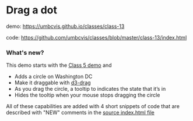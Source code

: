 # Drag a dot

demo: https://umbcvis.github.io/classes/class-13

code: https://github.com/umbcvis/classes/blob/master/class-13/index.html

### What's new?

This demo starts with the [Class 5 demo](https://umbcvis.github.io/classes/class-05/) and

* Adds a circle on Washington DC
* Make it draggable with [d3-drag](https://github.com/d3/d3-drag)
* As you drag the circle, a tooltip to indicates the state that it’s in
* Hides the tooltip when your mouse stops dragging the circle

All of these capabilities are added with 4 short snippets of code that are described with "NEW" comments in the
[source index.html file](https://github.com/umbcvis/classes/blob/master/class-13/index.html)
